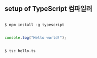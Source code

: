 ## setup of TypeScript 컴파일러

```Terminal

$ npm install -g typescript

```

```typescript // hello.ts

console.log("Hello world!");

```

```Terminal

$ tsc hello.ts

```

